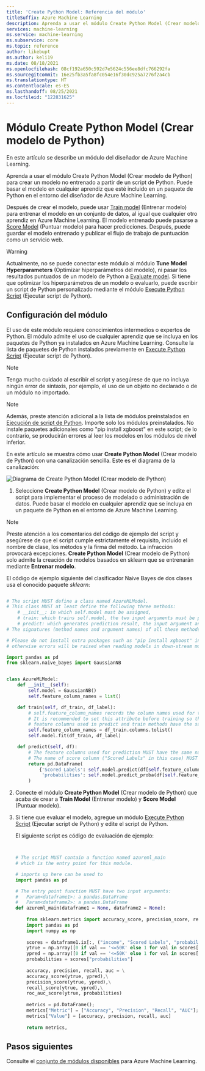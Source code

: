 ```yaml
---
title: 'Create Python Model: Referencia del módulo'
titleSuffix: Azure Machine Learning
description: Aprenda a usar el módulo Create Python Model (Crear modelo de Python) de Azure Machine Learning para crear un módulo de modelado o procesamiento de datos personalizado.
services: machine-learning
ms.service: machine-learning
ms.subservice: core
ms.topic: reference
author: likebupt
ms.author: keli19
ms.date: 08/18/2021
ms.openlocfilehash: 08cf192a650c592d7e5624c556ee8dfc766292fa
ms.sourcegitcommit: 16e25fb3a5fa8fc054e16f30dc925a7276f2a4cb
ms.translationtype: HT
ms.contentlocale: es-ES
ms.lasthandoff: 08/25/2021
ms.locfileid: "122831625"
---
```

# <a name="create-python-model-module"></a>Módulo Create Python Model (Crear modelo de Python)

En este artículo se describe un módulo del diseñador de Azure Machine Learning.

Aprenda a usar el módulo Create Python Model (Crear modelo de Python) para crear un modelo no entrenado a partir de un script de Python. Puede basar el modelo en cualquier aprendiz que esté incluido en un paquete de Python en el entorno del diseñador de Azure Machine Learning. 

Después de crear el modelo, puede usar [Train model](train-model.md) (Entrenar modelo) para entrenar el modelo en un conjunto de datos, al igual que cualquier otro aprendiz en Azure Machine Learning. El modelo entrenado puede pasarse a [Score Model](score-model.md) (Puntuar modelo) para hacer predicciones. Después, puede guardar el modelo entrenado y publicar el flujo de trabajo de puntuación como un servicio web.

> [!WARNING]
> Actualmente, no se puede conectar este módulo al módulo **Tune Model Hyperparameters** (Optimizar hiperparámetros del modelo), ni pasar los resultados puntuados de un modelo de Python a [Evaluate model](evaluate-model.md). Si tiene que optimizar los hiperparámetros de un modelo o evaluarlo, puede escribir un script de Python personalizado mediante el módulo [Execute Python Script](execute-python-script.md) (Ejecutar script de Python).


## <a name="configure-the-module"></a>Configuración del módulo

El uso de este módulo requiere conocimientos intermedios o expertos de Python. El módulo admite el uso de cualquier aprendiz que se incluya en los paquetes de Python ya instalados en Azure Machine Learning. Consulte la lista de paquetes de Python instalados previamente en [Execute Python Script](execute-python-script.md) (Ejecutar script de Python).

> [!NOTE]
> Tenga mucho cuidado al escribir el script y asegúrese de que no incluya ningún error de sintaxis, por ejemplo, el uso de un objeto no declarado o de un módulo no importado.

> [!NOTE]
> Además, preste atención adicional a la lista de módulos preinstalados en [Ejecución de script de Python](execute-python-script.md). Importe solo los módulos preinstalados. No instale paquetes adicionales como "pip install xgboost" en este script; de lo contrario, se producirán errores al leer los modelos en los módulos de nivel inferior.
  
En este artículo se muestra cómo usar **Create Python Model** (Crear modelo de Python) con una canalización sencilla. Este es el diagrama de la canalización:

![Diagrama de Create Python Model (Crear modelo de Python)](./media/module/create-python-model.png)

1. Seleccione **Create Python Model** (Crear modelo de Python) y edite el script para implementar el proceso de modelado o administración de datos. Puede basar el modelo en cualquier aprendiz que se incluya en un paquete de Python en el entorno de Azure Machine Learning.

> [!NOTE]
> Preste atención a los comentarios del código de ejemplo del script y asegúrese de que el script cumple estrictamente el requisito, incluido el nombre de clase, los métodos y la firma del método. La infracción provocará excepciones. 
> **Create Python Model** (Crear modelo de Python) solo admite la creación de modelos basados en sklearn que se entrenarán mediante **Entrenar modelo**.

   El código de ejemplo siguiente del clasificador Naive Bayes de dos clases usa el conocido paquete *sklearn*:

   ```Python

   # The script MUST define a class named AzureMLModel.
   # This class MUST at least define the following three methods:
       # __init__: in which self.model must be assigned,
       # train: which trains self.model, the two input arguments must be pandas DataFrame,
       # predict: which generates prediction result, the input argument and the prediction result MUST be pandas DataFrame.
   # The signatures (method names and argument names) of all these methods MUST be exactly the same as the following example.

   # Please do not install extra packages such as "pip install xgboost" in this script,
   # otherwise errors will be raised when reading models in down-stream modules.
   
   import pandas as pd
   from sklearn.naive_bayes import GaussianNB


   class AzureMLModel:
       def __init__(self):
           self.model = GaussianNB()
           self.feature_column_names = list()

       def train(self, df_train, df_label):
           # self.feature_column_names records the column names used for training.
           # It is recommended to set this attribute before training so that the
           # feature columns used in predict and train methods have the same names.
           self.feature_column_names = df_train.columns.tolist()
           self.model.fit(df_train, df_label)

       def predict(self, df):
           # The feature columns used for prediction MUST have the same names as the ones for training.
           # The name of score column ("Scored Labels" in this case) MUST be different from any other columns in input data.
           return pd.DataFrame(
               {'Scored Labels': self.model.predict(df[self.feature_column_names]), 
                'probabilities': self.model.predict_proba(df[self.feature_column_names])[:, 1]}
           )


   ```

2. Conecte el módulo **Create Python Model** (Crear modelo de Python) que acaba de crear a **Train Model** (Entrenar modelo) y **Score Model** (Puntuar modelo).

3. Si tiene que evaluar el modelo, agregue un módulo [Execute Python Script](execute-python-script.md) (Ejecutar script de Python) y edite el script de Python.

   El siguiente script es código de evaluación de ejemplo:

   ```Python


   # The script MUST contain a function named azureml_main
   # which is the entry point for this module.

   # imports up here can be used to 
   import pandas as pd

   # The entry point function MUST have two input arguments:
   #   Param<dataframe1>: a pandas.DataFrame
   #   Param<dataframe2>: a pandas.DataFrame
   def azureml_main(dataframe1 = None, dataframe2 = None):
    
       from sklearn.metrics import accuracy_score, precision_score, recall_score, roc_auc_score, roc_curve
       import pandas as pd
       import numpy as np
    
       scores = dataframe1.ix[:, ("income", "Scored Labels", "probabilities")]
       ytrue = np.array([0 if val == '<=50K' else 1 for val in scores["income"]])
       ypred = np.array([0 if val == '<=50K' else 1 for val in scores["Scored Labels"]])    
       probabilities = scores["probabilities"]
    
       accuracy, precision, recall, auc = \
       accuracy_score(ytrue, ypred),\
       precision_score(ytrue, ypred),\
       recall_score(ytrue, ypred),\
       roc_auc_score(ytrue, probabilities)
    
       metrics = pd.DataFrame();
       metrics["Metric"] = ["Accuracy", "Precision", "Recall", "AUC"];
       metrics["Value"] = [accuracy, precision, recall, auc]
    
       return metrics,

   ```

## <a name="next-steps"></a>Pasos siguientes

Consulte el [conjunto de módulos disponibles](module-reference.md) para Azure Machine Learning. 